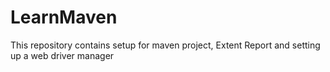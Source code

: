 # LearnMaven
This repository contains setup for maven project, Extent Report and setting up a web driver manager 
